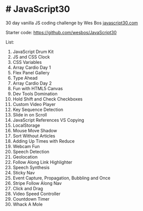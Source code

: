 # # JavaScript30
30 day vanilla JS coding challenge by Wes Bos [javascript30.com](javascript30.com)

Starter code: https://github.com/wesbos/JavaScript30

List:

1.  JavaScript Drum Kit
2.  JS and CSS Clock
3.  CSS Variables
4.  Array Cardio Day 1
5.  Flex Panel Gallery
6.  Type Ahead
7.  Array Cardio Day 2
8.  Fun with HTML5 Canvas
9.  Dev Tools Domination
10. Hold Shift and Check Checkboxes
11. Custom Video Player
12. Key Sequence Detection
13. Slide in on Scroll
14. JavaScript References VS Copying
15. LocalStorage
16. Mouse Move Shadow
17. Sort Without Articles
18. Adding Up Times with Reduce
19. Webcam Fun
20. Speech Detection
21. Geolocation
22. Follow Along Link Highlighter
23. Speech Synthesis
24. Sticky Nav
25. Event Capture, Propagation, Bubbling and Once
26. Stripe Follow Along Nav
27. Click and Drag
28. Video Speed Controller
29. Countdown Timer
30. Whack A Mole 